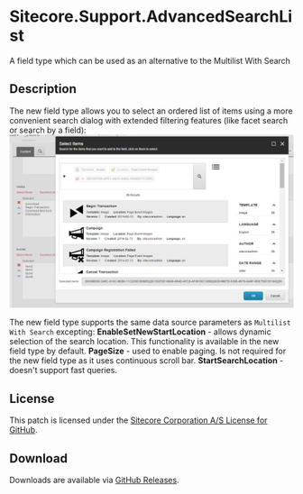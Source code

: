# Sitecore.Support.AdvancedSearchList
A field type which can be used as an alternative to the Multilist With Search

## Description
The new field type allows you to select an ordered list of items using a more convenient search dialog with extended filtering features (like facet search or search by a field):
![ASL_screenshot](ASL.png)

The new field type supports the same data source parameters as `Multilist With Search` excepting:
**EnableSetNewStartLocation** - allows dynamic selection of the search location. This functionality is available in the new field type by default.
**PageSize** - used to enable paging. Is not required for the new field type as it uses continuous scroll bar.
**StartSearchLocation** - doesn't support fast queries.

## License  
This patch is licensed under the [Sitecore Corporation A/S License for GitHub](https://github.com/sitecoresupport/Sitecore.Support.AdvancedSearchList/blob/master/LICENSE).  

## Download  
Downloads are available via [GitHub Releases](https://github.com/sitecoresupport/Sitecore.Support.AdvancedSearchList/releases).  
